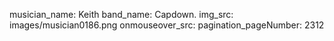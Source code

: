 musician_name: Keith
band_name: Capdown.
img_src: images/musician0186.png
onmouseover_src: 
pagination_pageNumber: 2312